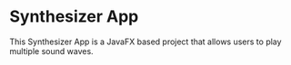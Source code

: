 # Synthesizer App

This Synthesizer App is a JavaFX based project that allows users to play multiple sound waves.